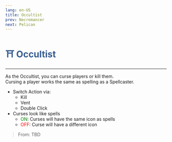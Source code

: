 ```yaml
---
lang: en-US
title: Occultist
prev: Necromancer
next: Pelican
---
```


# <font color="#375d91"> ⛩️ <b>Occultist</b></font> <Badge text="Killing" type="tip" vertical="middle"/>
---

As the Occultist, you can curse players or kill them.<br>
Cursing a player works the same as spelling as a Spellcaster.
* Switch Action via:
  * Kill
  * Vent
  * Double Click
* Curses look like spells
  * <font color=green>ON</font>: Curses will have the same icon as spells
  * <font color=red>OFF</font>: Curse will have a different icon

> From: TBD